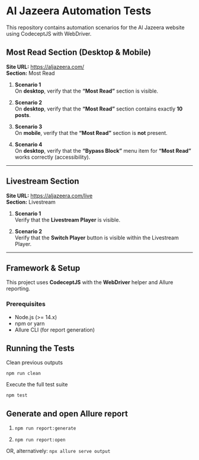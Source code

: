 # Al Jazeera Automation Tests

This repository contains automation scenarios for the Al Jazeera website using CodeceptJS with WebDriver.

## Most Read Section (Desktop & Mobile)

**Site URL:** https://aljazeera.com/  
**Section:** Most Read

1. **Scenario 1**  
   On **desktop**, verify that the **“Most Read”** section is visible.

2. **Scenario 2**  
   On **desktop**, verify that the **“Most Read”** section contains exactly **10 posts**.

3. **Scenario 3**  
   On **mobile**, verify that the **“Most Read”** section is **not** present.

4. **Scenario 4**  
   On **desktop**, verify that the **“Bypass Block”** menu item for **“Most Read”** works correctly (accessibility).

---

## Livestream Section

**Site URL:** https://aljazeera.com/live  
**Section:** Livestream

1. **Scenario 1**  
   Verify that the **Livestream Player** is visible.

2. **Scenario 2**  
   Verify that the **Switch Player** button is visible within the Livestream Player.

---

## Framework & Setup

This project uses **CodeceptJS** with the **WebDriver** helper and Allure reporting.

### Prerequisites

- Node.js (>= 14.x)
- npm or yarn
- Allure CLI (for report generation)

## Running the Tests

Clean previous outputs

```npm run clean```

Execute the full test suite

```npm test```

## Generate and open Allure report
1) ```npm run report:generate```

2) ```npm run report:open```

OR, alternatively:
```npx allure serve output```

